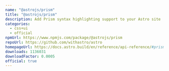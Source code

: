 ```yaml
---
name: "@astrojs/prism"
title: "@astrojs/prism"
description: Add Prism syntax highlighting support to your Astro site
categories:
  - css+ui
  - official
npmUrl: https://www.npmjs.com/package/@astrojs/prism
repoUrl: https://github.com/withastro/astro
homepageUrl: https://docs.astro.build/en/reference/api-reference/#prism-
downloads: 1136031
downloadFactor: 0.0005
official: true
---
```

